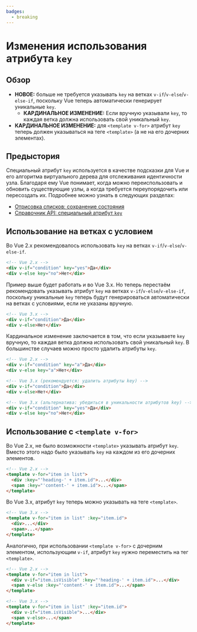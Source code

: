 ```yaml
---
badges:
  - breaking
---
```


# Изменения использования атрибута `key` <MigrationBadges :badges="$frontmatter.badges" />

## Обзор

- **НОВОЕ:** больше не требуется указывать `key` на ветках `v-if`/`v-else`/`v-else-if`, поскольку Vue теперь автоматически генерирует уникальные `key`.
  - **КАРДИНАЛЬНОЕ ИЗМЕНЕНИЕ:** Если вручную указывали `key`, то каждая ветка должна использовать свой уникальный `key`.
- **КАРДИНАЛЬНОЕ ИЗМЕНЕНИЕ:** для `<template v-for>` атрибут `key` теперь должен указываться на теге `<template>` (а не на его дочерних элементах).

## Предыстория

Специальный атрибут `key` используется в качестве подсказки для Vue и его алгоритма виртуального дерева для отслеживания идентичности узла. Благодаря ему Vue понимает, когда можно переиспользовать и обновить существующие узлы, а когда требуется переупорядочить или пересоздать их. Подробнее можно узнать в следующих разделах:

- [Отрисовка списков: сохранение состояния](../list.md#сохранение-состояния)
- [Справочник API: специальный атрибут `key`](../../api/special-attributes.md#key)

## Использование на ветках с условием

Во Vue 2.x рекомендовалось использовать `key` на ветках `v-if`/`v-else`/`v-else-if`.

```html
<!-- Vue 2.x -->
<div v-if="condition" key="yes">Да</div>
<div v-else key="no">Нет</div>
```

Пример выше будет работать и во Vue 3.x. Но теперь перестаём рекомендовать указывать атрибут `key` на ветках `v-if`/`v-else`/`v-else-if`, поскольку уникальные `key` теперь будут генерироваться автоматически на ветках с условиями, если не указаны вручную.

```html
<!-- Vue 3.x -->
<div v-if="condition">Да</div>
<div v-else>Нет</div>
```

Кардинальное изменение заключается в том, что если указываете `key` вручную, то каждая ветка должна использовать свой уникальный `key`. В большинстве случаев можно просто удалить атрибуты `key`.

```html
<!-- Vue 2.x -->
<div v-if="condition" key="a">Да</div>
<div v-else key="a">Нет</div>

<!-- Vue 3.x (рекомендуется: удалить атрибуты key) -->
<div v-if="condition">Да</div>
<div v-else>Нет</div>

<!-- Vue 3.x (альтернатива: убедиться в уникальности атрибутов key) -->
<div v-if="condition" key="yes">Да</div>
<div v-else key="no">Нет</div>
```

## Использование с `<template v-for>`

Во Vue 2.x, не было возможности `<template>` указывать атрибут `key`. Вместо этого надо было указывать `key` на каждом из его дочерних элементов.

```html
<!-- Vue 2.x -->
<template v-for="item in list">
  <div :key="'heading-' + item.id">...</div>
  <span :key="'content-' + item.id">...</span>
</template>
```

Во Vue 3.x, атрибут `key` теперь можно указывать на теге `<template>`.

```html
<!-- Vue 3.x -->
<template v-for="item in list" :key="item.id">
  <div>...</div>
  <span>...</span>
</template>
```

Аналогично, при использовании `<template v-for>` с дочерним элементом, использующим `v-if`, атрибут `key` нужно переместить на тег `<template>`.

```html
<!-- Vue 2.x -->
<template v-for="item in list">
  <div v-if="item.isVisible" :key="'heading-' + item.id">...</div>
  <span v-else :key="'content-' + item.id">...</span>
</template>

<!-- Vue 3.x -->
<template v-for="item in list" :key="item.id">
  <div v-if="item.isVisible">...</div>
  <span v-else>...</span>
</template>
```
